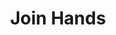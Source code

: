 ---
pid: lle44
title: Join Hands
location_transcription: 45th&Market St.
coordinates: "[-75.210995535587, 39.958240889603]"
zipcode: '19063'
gen_neighborhood: 
neighborhood: 
outside_phl: 'Media PA '
age: '41'
age_range: 40-49
instagram: 
image_file_name: lle_44.jpg
proposal_transcription: A //love train// statue or mural at the location of American
  Bandstand as an homage to Philly Soul/ The Sound of Philadelphia (& the O'Jays!)
topic: Music,Pop Culture
topic_summary: 0, 0, 0
type: 2D,Mural,Sculpture Statue
keywords_other: 
credit: Nora McMahon
image_labels: 
twitter: 
facebook: 
permalink: "/monuments/lle44/"
layout: item-page
---